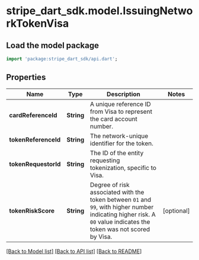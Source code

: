 # stripe_dart_sdk.model.IssuingNetworkTokenVisa

## Load the model package
```dart
import 'package:stripe_dart_sdk/api.dart';
```

## Properties
Name | Type | Description | Notes
------------ | ------------- | ------------- | -------------
**cardReferenceId** | **String** | A unique reference ID from Visa to represent the card account number. | 
**tokenReferenceId** | **String** | The network-unique identifier for the token. | 
**tokenRequestorId** | **String** | The ID of the entity requesting tokenization, specific to Visa. | 
**tokenRiskScore** | **String** | Degree of risk associated with the token between `01` and `99`, with higher number indicating higher risk. A `00` value indicates the token was not scored by Visa. | [optional] 

[[Back to Model list]](../README.md#documentation-for-models) [[Back to API list]](../README.md#documentation-for-api-endpoints) [[Back to README]](../README.md)


